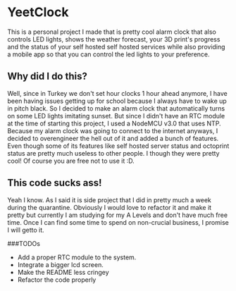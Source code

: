 # YeetClock
This is a personal project I made that is pretty cool alarm clock that also controls LED lights, shows the weather forecast, your 3D print's progress and the status of your self hosted self hosted services while also providing a mobile app so that you can control the led lights to your preference.

## Why did I do this?

Well, since in Turkey we don't set hour clocks 1 hour ahead anymore, I have been having issues getting up for school because I always have to wake up in pitch black. So I decided to make an alarm clock that automatically turns on some LED lights imitating sunset. But since I didn't have an RTC module at the time of starting this project, I used a NodeMCU v3.0 that uses NTP. Because my alarm clock was going to connect to the internet anyways, I decided to overengineer the hell out of it and added a bunch of features. Even though some of its features like self hosted server status and octoprint status are pretty much useless to other people. I though they were pretty cool! Of course you are free not to use it :D. 

## This code sucks ass!
Yeah I know. As I said it is side project that I did in pretty much a week during the quarantine. Obviously I would love to refactor it and make it pretty but currently I am studying for my A Levels and don't have much free time. Once I can find some time to spend on non-crucial business, I promise I will getto it.

###TODOs

- Add a proper RTC module to the system.
- Integrate a bigger lcd screen.
- Make the README less cringey
- Refactor the code properly 
